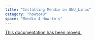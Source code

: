 ```yaml
---
title: "Installing Mendix on GNU_Linux"
category: "howto40"
space: "Mendix 4 How-to's"
---
```

[This documentation has been moved.](http://github.com/mendix/m2ee-tools/blob/master/doc/README.md)